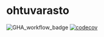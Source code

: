 # ohtuvarasto

![GHA_workflow_badge](https://github.com/miahro/ohtuvarasto/workflows/CI/badge.svg) [![codecov](https://codecov.io/gh/miahro/ohtuvarasto/graph/badge.svg?token=9GQHL2GLKF)](https://codecov.io/gh/miahro/ohtuvarasto)
